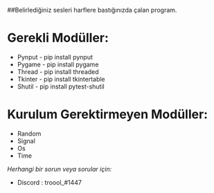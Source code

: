 ##Belirlediğiniz sesleri harflere bastığınızda çalan program.

# **Gerekli Modüller:**
- Pynput - pip install pynput
- Pygame - pip install pygame
- Thread - pip install threaded
- Tkinter - pip install tkintertable
- Shutil - pip install pytest-shutil

# **Kurulum Gerektirmeyen Modüller:**
- Random
- Signal
- Os
- Time


*Herhangi bir sorun veya sorular için:*
- Discord : troool_#1447
